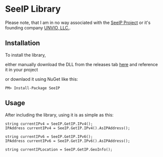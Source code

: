 # SeeIP Library
Please note, that I am in no way associated with the [SeeIP Project](https://seeip.org/) or it's founding company [UNVIO, LLC.](https://unvio.com/).

## Installation
To install the library,

either manually download the DLL from the releases tab [here](https://github.com/FriedrichRehren/SeeIP-Library/releases/latest) and reference it in your project

or downlaod it using NuGet like this:

    PM> Install-Package SeeIP


## Usage
After including the library, using it is as simple as this:

    string currentIPv4 = SeeIP.GetIP.IPv4();
    IPAddress currentIPv4 = SeeIP.GetIP.IPv4().AsIPAddress();

    string currentIPv6 = SeeIP.GetIP.IPv6();
    IPAddress currentIPv6 = SeeIP.GetIP.IPv6().AsIPAddress();
    
    string currentIPLocation = SeeIP.GetIP.GeoInfo();
